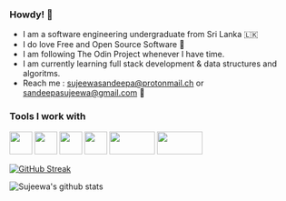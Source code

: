### Howdy! 👋

- I am a software engineering undergraduate from Sri Lanka 🇱🇰
- I do love Free and Open Source Software 🐧
- I am following The Odin Project whenever I have time.
- I am currently learning full stack development & data structures and algoritms.
- Reach me : sujeewasandeepa@protonmail.ch
  or sandeepasujeewa@gmail.com 📧

### Tools I work with
<p>
  <img src="https://user-images.githubusercontent.com/69723438/146676150-33fca9b7-0ca9-4839-a4ef-ac11f41b02b4.png" width="40" height="40" target="_blank"/>
  <img src="https://user-images.githubusercontent.com/69723438/146676151-80f11727-2262-45dd-a852-23b9beaa12d4.jpg" width="40" height="40" target="_blank"/>
  <img src="https://user-images.githubusercontent.com/69723438/146676153-8bc74fc5-8213-4742-bf7f-52dd6ec46402.jpg" width="40" height="40" target="_blank"/>
  <img src="https://user-images.githubusercontent.com/69723438/146676154-80eaab8b-8640-48ae-9a37-04c18e9992f5.png" width="40" height="40" target="_blank"/>
  <img src="https://user-images.githubusercontent.com/69723438/146676525-a75394e5-3c5e-497c-a43f-2411584b402c.jpg" width="80" height="40" target="_blank"/>
  <img src="https://user-images.githubusercontent.com/69723438/162884528-7db1dce7-bdbe-402f-b4f9-6e8fbddd42a3.png" width="80" height="40" target="_blank" />

</p>

[![GitHub Streak](https://github-readme-streak-stats.herokuapp.com?user=sujeewasandeepa&theme=react&hide_border=true)](https://git.io/streak-stats)

![Sujeewa's github stats](https://github-readme-stats.vercel.app/api?username=sujeewasandeepa&show_icons=true)
<br>



<!--
**sujeewasandeepa/sujeewasandeepa** is a ✨ _special_ ✨ repository because its `README.md` (this file) appears on your GitHub profile.

Here are some ideas to get you started:

- 🔭 I’m currently working on ...
- 🌱 I’m currently learning ...
- 👯 I’m looking to collaborate on ...
- 🤔 I’m looking for help with ...
- 💬 Ask me about ...
- 📫 How to reach me: ...
- 😄 Pronouns: ...
- ⚡ Fun fact: ...
-->
